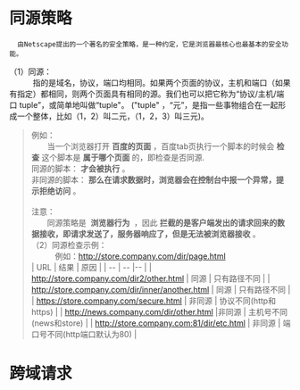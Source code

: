 # 同源策略
      由Netscape提出的一个著名的安全策略，是一种约定，它是浏览器最核心也最基本的安全功能。
（1）同源：<br>
&emsp;&emsp;&emsp;指的是域名，协议，端口均相同。如果两个页面的协议，主机和端口（如果有指定）都相同，则两个页面具有相同的源。我们也可以把它称为“协议/主机/端口 tuple”，或简单地叫做“tuple"。 ("tuple" ，“元”，是指一些事物组合在一起形成一个整体，比如（1，2）叫二元，（1，2，3）叫三元)。
> 例如：<br>
&emsp;&emsp;当一个浏览器打开&nbsp;**百度的页面**&nbsp;，百度tab页执行一个脚本的时候会&nbsp;**检查**&nbsp;这个脚本是&nbsp;**属于哪个页面**&nbsp;的，即检查是否同源.<br>
同源的脚本：&nbsp;**才会被执行**&nbsp;。<br>
非同源的脚本：&nbsp;**那么在请求数据时，浏览器会在控制台中报一个异常，提示拒绝访问**&nbsp;。<br><br>
注意：<br>
&emsp;&emsp;同源策略是&nbsp; **浏览器行为** &nbsp;，因此&nbsp;**拦截的是客户端发出的请求回来的数据接收，即请求发送了，服务器响应了，但是无法被浏览器接收**&nbsp;。<br>
（2）同源检查示例：<br>
&emsp;&emsp;&emsp;例如：http://store.company.com/dir/page.html<br>
| URL | 结果 | 原因 |
| -- | -- |-- |
| http://store.company.com/dir2/other.html | 同源 | 只有路径不同 |
| http://store.company.com/dir/inner/another.html | 同源 | 只有路径不同 |
| https://store.company.com/secure.html | 非同源 | 协议不同(http和https) |
| http://news.company.com/dir/other.html |非同源 | 主机号不同(news和store) |
| http://store.company.com:81/dir/etc.html | 非同源 | 端口号不同(http端口默认为80) |
# 跨域请求
        
